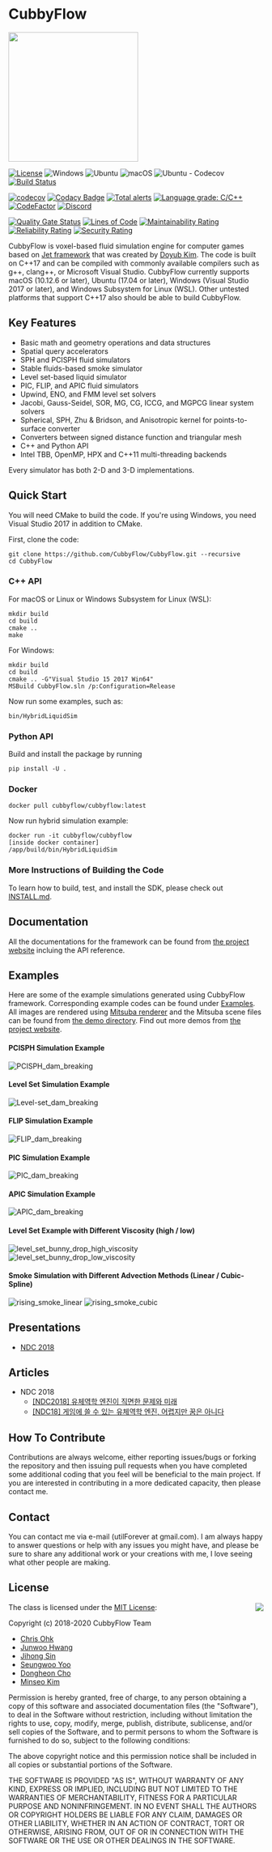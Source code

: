 # CubbyFlow

<img src="./Medias/Logos/Logo.png" width=256 height=256 />

[![License](https://img.shields.io/badge/Licence-MIT-blue.svg)](./LICENSE) ![Windows](https://github.com/CubbyFlow/CubbyFlow/workflows/Windows/badge.svg) ![Ubuntu](https://github.com/CubbyFlow/CubbyFlow/workflows/Ubuntu/badge.svg) ![macOS](https://github.com/CubbyFlow/CubbyFlow/workflows/macOS/badge.svg) ![Ubuntu - Codecov](https://github.com/CubbyFlow/CubbyFlow/workflows/Ubuntu%20-%20Codecov/badge.svg) [![Build Status](https://travis-ci.com/CubbyFlow/CubbyFlow.svg?branch=main)](https://travis-ci.com/CubbyFlow/CubbyFlow)

[![codecov](https://codecov.io/gh/CubbyFlow/CubbyFlow/branch/master/graph/badge.svg)](https://codecov.io/gh/CubbyFlow/CubbyFlow)
[![Codacy Badge](https://app.codacy.com/project/badge/Grade/54d8ed92a3ce4ad988be48dd2dbdeada)](https://www.codacy.com/gh/CubbyFlow/CubbyFlow/dashboard?utm_source=github.com&amp;utm_medium=referral&amp;utm_content=CubbyFlow/CubbyFlow&amp;utm_campaign=Badge_Grade)
[![Total alerts](https://img.shields.io/lgtm/alerts/g/CubbyFlow/CubbyFlow.svg?logo=lgtm&logoWidth=18)](https://lgtm.com/projects/g/CubbyFlow/CubbyFlow/alerts/)
[![Language grade: C/C++](https://img.shields.io/lgtm/grade/cpp/g/CubbyFlow/CubbyFlow.svg?logo=lgtm&logoWidth=18)](https://lgtm.com/projects/g/CubbyFlow/CubbyFlow/alerts/)
[![CodeFactor](https://www.codefactor.io/repository/github/CubbyFlow/CubbyFlow/badge)](https://www.codefactor.io/repository/github/CubbyFlow/CubbyFlow) [![Discord](https://img.shields.io/discord/667686826093445129.svg)](https://discord.gg/3gsWZM8)

[![Quality Gate Status](https://sonarcloud.io/api/project_badges/measure?project=CubbyFlow&metric=alert_status)](https://sonarcloud.io/dashboard?id=CubbyFlow) [![Lines of Code](https://sonarcloud.io/api/project_badges/measure?project=CubbyFlow&metric=ncloc)](https://sonarcloud.io/dashboard?id=CubbyFlow) [![Maintainability Rating](https://sonarcloud.io/api/project_badges/measure?project=CubbyFlow&metric=sqale_rating)](https://sonarcloud.io/dashboard?id=CubbyFlow) [![Reliability Rating](https://sonarcloud.io/api/project_badges/measure?project=CubbyFlow&metric=reliability_rating)](https://sonarcloud.io/dashboard?id=CubbyFlow) [![Security Rating](https://sonarcloud.io/api/project_badges/measure?project=CubbyFlow&metric=security_rating)](https://sonarcloud.io/dashboard?id=CubbyFlow)

CubbyFlow is voxel-based fluid simulation engine for computer games based on [Jet framework](https://github.com/doyubkim/fluid-engine-dev) that was created by [Doyub Kim](https://twitter.com/doyub).
The code is built on C++17 and can be compiled with commonly available compilers such as g++, clang++, or Microsoft Visual Studio. CubbyFlow currently supports macOS (10.12.6 or later), Ubuntu (17.04 or later), Windows (Visual Studio 2017 or later), and Windows Subsystem for Linux (WSL). Other untested platforms that support C++17 also should be able to build CubbyFlow.

## Key Features

- Basic math and geometry operations and data structures
- Spatial query accelerators
- SPH and PCISPH fluid simulators
- Stable fluids-based smoke simulator
- Level set-based liquid simulator
- PIC, FLIP, and APIC fluid simulators
- Upwind, ENO, and FMM level set solvers
- Jacobi, Gauss-Seidel, SOR, MG, CG, ICCG, and MGPCG linear system solvers
- Spherical, SPH, Zhu & Bridson, and Anisotropic kernel for points-to-surface converter
- Converters between signed distance function and triangular mesh
- C++ and Python API
- Intel TBB, OpenMP, HPX and C++11 multi-threading backends

Every simulator has both 2-D and 3-D implementations.

## Quick Start

You will need CMake to build the code. If you're using Windows, you need Visual Studio 2017 in addition to CMake.

First, clone the code:

```
git clone https://github.com/CubbyFlow/CubbyFlow.git --recursive
cd CubbyFlow
```

### C++ API

For macOS or Linux or Windows Subsystem for Linux (WSL):

```
mkdir build
cd build
cmake ..
make
```

For Windows:

```
mkdir build
cd build
cmake .. -G"Visual Studio 15 2017 Win64"
MSBuild CubbyFlow.sln /p:Configuration=Release
```

Now run some examples, such as:

```
bin/HybridLiquidSim
```

### Python API

Build and install the package by running

```
pip install -U .
```

### Docker

```
docker pull cubbyflow/cubbyflow:latest
```

Now run hybrid simulation example:

```
docker run -it cubbyflow/cubbyflow
[inside docker container]
/app/build/bin/HybridLiquidSim
```

### More Instructions of Building the Code

To learn how to build, test, and install the SDK, please check out [INSTALL.md](./Documents/Install.md).

## Documentation

All the documentations for the framework can be found from [the project website](https://utilforever.github.io/CubbyFlow/) incluing the API reference.

## Examples

Here are some of the example simulations generated using CubbyFlow framework. Corresponding example codes can be found under [Examples](./Examples). All images are rendered using [Mitsuba renderer](https://www.mitsuba-renderer.org/) and the Mitsuba scene files can be found from [the demo directory](./Demos). Find out more demos from [the project website](https://utilforever.github.io/CubbyFlow/Examples).

#### PCISPH Simulation Example

![PCISPH_dam_breaking](./Medias/Screenshots/PCISPH_dam_breaking.png "PCISPH Example")

#### Level Set Simulation Example

![Level-set_dam_breaking](./Medias/Screenshots/LevelSet_dam_breaking.png "Level Set Example")

#### FLIP Simulation Example

![FLIP_dam_breaking](./Medias/Screenshots/FLIP_dam_breaking.png "FLIP Example")

#### PIC Simulation Example

![PIC_dam_breaking](./Medias/Screenshots/PIC_dam_breaking.png "PIC Example")

#### APIC Simulation Example

![APIC_dam_breaking](./Medias/Screenshots/APIC_dam_breaking.png "APIC Example")

#### Level Set Example with Different Viscosity (high / low)

![level_set_bunny_drop_high_viscosity](./Medias/Screenshots/level_set_bunny_drop_high_viscosity.png "Level Set Bunny Drop - High Viscosity")
![level_set_bunny_drop_low_viscosity](./Medias/Screenshots/level_set_bunny_drop_low_viscosity.png "Level Set Bunny Drop - Low Viscosity")

#### Smoke Simulation with Different Advection Methods (Linear / Cubic-Spline)

![rising_smoke_linear](./Medias/Screenshots/rising_smoke_linear.png "Rising Smoke - Linear")
![rising_smoke_cubic](./Medias/Screenshots/rising_smoke_cubic.png "Rising Smoke - Cubic")

## Presentations

  * [NDC 2018](https://www.slideshare.net/utilforever/ndc-2018-95260566)

## Articles

  * NDC 2018
    * [[NDC2018] 유체역학 엔진이 직면한 문제와 미래](http://www.inven.co.kr/webzine/news/?news=198413)
    * [[NDC18] 게임에 쓸 수 있는 유체역학 엔진, 어렵지만 꿈은 아니다](http://www.gamevu.co.kr/news/articleView.html?idxno=8464)

## How To Contribute

Contributions are always welcome, either reporting issues/bugs or forking the repository and then issuing pull requests when you have completed some additional coding that you feel will be beneficial to the main project. If you are interested in contributing in a more dedicated capacity, then please contact me.

## Contact

You can contact me via e-mail (utilForever at gmail.com). I am always happy to answer questions or help with any issues you might have, and please be sure to share any additional work or your creations with me, I love seeing what other people are making.

## License

<img align="right" src="http://opensource.org/trademarks/opensource/OSI-Approved-License-100x137.png">

The class is licensed under the [MIT License](http://opensource.org/licenses/MIT):

Copyright (c) 2018-2020 CubbyFlow Team

  * [Chris Ohk](http://www.github.com/utilForever)
  * [Junwoo Hwang](https://github.com/junwoo091400)
  * [Jihong Sin](https://github.com/Snowapril)
  * [Seungwoo Yoo](https://github.com/DveloperY0115)
  * [Dongheon Cho](https://github.com/davinnovation)
  * [Minseo Kim](https://github.com/sanggubot)

Permission is hereby granted, free of charge, to any person obtaining a copy of this software and associated documentation files (the "Software"), to deal in the Software without restriction, including without limitation the rights to use, copy, modify, merge, publish, distribute, sublicense, and/or sell copies of the Software, and to permit persons to whom the Software is furnished to do so, subject to the following conditions:

The above copyright notice and this permission notice shall be included in all copies or substantial portions of the Software.

THE SOFTWARE IS PROVIDED "AS IS", WITHOUT WARRANTY OF ANY KIND, EXPRESS OR IMPLIED, INCLUDING BUT NOT LIMITED TO THE WARRANTIES OF MERCHANTABILITY, FITNESS FOR A PARTICULAR PURPOSE AND NONINFRINGEMENT. IN NO EVENT SHALL THE AUTHORS OR COPYRIGHT HOLDERS BE LIABLE FOR ANY CLAIM, DAMAGES OR OTHER LIABILITY, WHETHER IN AN ACTION OF CONTRACT, TORT OR OTHERWISE, ARISING FROM, OUT OF OR IN CONNECTION WITH THE SOFTWARE OR THE USE OR OTHER DEALINGS IN THE SOFTWARE.
